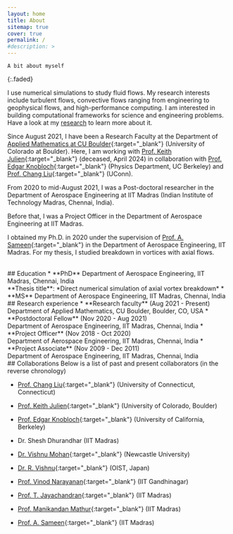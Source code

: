 ```yaml
---
layout: home
title: About
sitemap: true
cover: true
permalink: /
#description: >
---
```


    A bit about myself
{:.faded}

I use numerical simulations to study fluid flows. My research interests include turbulent flows, convective flows ranging from engineering to geophysical flows, and high-performance computing. I am interested in building computational frameworks for science and engineering problems.
Have a look at my [research](/research/) to learn more about it. 

Since August 2021, I have been a Research Faculty at the Department of [Applied Mathematics at CU Boulder](https://www.colorado.edu/amath/){:target="_blank"} (University of Colorado at Boulder). Here, I am working with [Prof. Keith Julien](https://www.colorado.edu/amath/keith-julien-0){:target="_blank"} (deceased, April 2024) in collaboration with [Prof. Edgar Knobloch](https://physics.berkeley.edu/people/faculty/edgar-knobloch){:target="_blank"} (Physics Department, UC Berkeley) and [Prof. Chang Liu](https://changliulab.engineering.uconn.edu/){:target="_blank"} (UConn).

From 2020 to mid-August 2021, I was a Post-doctoral researcher in the Department of Aerospace Engineering at IIT Madras (Indian Institute of Technology Madras, Chennai, India).

Before that, I was a Project Officer in the Department of Aerospace Engineering at IIT Madras.

I obtained my Ph.D. in 2020 under the supervision of [Prof. A. Sameen](https://home.iitm.ac.in/sameen/){:target="_blank"} in the Department of Aerospace Engineering, IIT Madras. For my thesis, I studied breakdown in vortices with axial flows.

<br/>
## Education
* **PhD** Department of Aerospace Engineering, IIT Madras, Chennai, India
<br/>
**Thesis title**: *Direct numerical simulation of axial vortex breakdown*
* **MS** Department of Aerospace Engineering, IIT Madras, Chennai, India

<br/>
## Research experience
* **Research faculty**     (Aug 2021 - Present)
  <br/>
  Department of Applied Mathematics, CU Boulder, Boulder, CO, USA
* **Postdoctoral Fellow**    (Nov 2020 - Aug 2021)
  <br/>
  Department of Aerospace Engineering, IIT Madras, Chennai, India
* **Project Officer**    (Nov 2018 - Oct 2020)
  <br/>
  Department of Aerospace Engineering, IIT Madras, Chennai, India
* **Project Associate**    (Nov 2009 - Dec 2011)
  <br/>
  Department of Aerospace Engineering, IIT Madras, Chennai, India

<br/>
## Collaborations
Below is a list of past and present collaborators (in the reverse chronology)

- [Prof. Chang Liu](https://me.engr.uconn.edu/blog/faculty/liu-chang/){:target="_blank"} (University of Connecticut, Connecticut)
- [Prof. Keith Julien](https://www.colorado.edu/amath/keith-julien-0){:target="_blank"} (University of Colorado, Boulder)
- [Prof. Edgar Knobloch](https://physics.berkeley.edu/people/faculty/edgar-knobloch){:target="_blank"} (University of California, Berkeley)

- Dr. Shesh Dhurandhar (IIT Madras)
- [Dr. Vishnu Mohan](https://vishnu-mohan-1993.github.io/){:target="_blank"} (Newcastle University)
- [Dr. R. Vishnu](https://agnithepower.wordpress.com/welcome/){:target="_blank"} (OIST, Japan)

- [Prof. Vinod Narayanan](https://iitgn.ac.in/faculty/me/16-vinod){:target="_blank"} (IIT Gandhinagar)
- [Prof. T. Jayachandran](http://www.ae.iitm.ac.in/faculty/){:target="_blank"} (IIT Madras)
- [Prof. Manikandan Mathur](https://sites.google.com/site/mathur2m/home){:target="_blank"} (IIT Madras)
- [Prof. A. Sameen](https://home.iitm.ac.in/sameen/){:target="_blank"} (IIT Madras)
